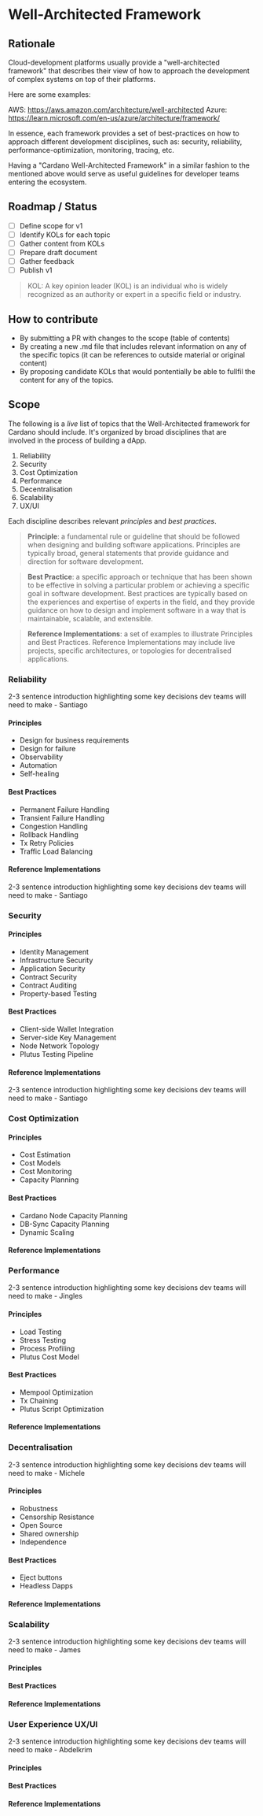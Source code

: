 # Well-Architected Framework

## Rationale

Cloud-development platforms usually provide a "well-architected framework" that describes their view of how to approach the development of complex systems on top of their platforms.

Here are some examples:

AWS: https://aws.amazon.com/architecture/well-architected
Azure: https://learn.microsoft.com/en-us/azure/architecture/framework/

In essence, each framework provides a set of best-practices on how to approach different development disciplines, such as: security, reliability, performance-optimization, monitoring, tracing, etc.

Having a "Cardano Well-Architected Framework" in a similar fashion to the mentioned above would serve as useful guidelines for developer teams entering the ecosystem.

## Roadmap / Status

- [ ] Define scope for v1
- [ ] Identify KOLs for each topic
- [ ] Gather content from KOLs
- [ ] Prepare draft document
- [ ] Gather feedback
- [ ] Publish v1

> KOL: A key opinion leader (KOL) is an individual who is widely recognized as an authority or expert in a specific field or industry.

## How to contribute
- By submitting a PR with changes to the scope (table of contents)
- By creating a new .md file that includes relevant information on any of the specific topics (it can be references to outside material or original content)
- By proposing candidate KOLs that would pontentially be able to fullfil the content for any of the topics.

## Scope

The following is a _live_ list of topics that the Well-Architected framework for Cardano should include. It's organized by broad disciplines that are involved in the process of building a dApp.

1. Reliability
2. Security
3. Cost Optimization
4. Performance
5. Decentralisation
6. Scalability
7. UX/UI

Each discipline describes relevant _principles_ and _best practices_.

> **Principle**: a fundamental rule or guideline that should be followed when designing and building software applications. Principles are typically broad, general statements that provide guidance and direction for software development.

> **Best Practice**: a specific approach or technique that has been shown to be effective in solving a particular problem or achieving a specific goal in software development. Best practices are typically based on the experiences and expertise of experts in the field, and they provide guidance on how to design and implement software in a way that is maintainable, scalable, and extensible.

> **Reference Implementations**: a set of examples to illustrate Principles and Best Practices. Reference Implementations may include live projects, specific architectures, or topologies for decentralised applications.

### Reliability
2-3 sentence introduction highlighting some key decisions dev teams will need to make - Santiago

#### Principles
- Design for business requirements
- Design for failure
- Observability
- Automation
- Self-healing

#### Best Practices
- Permanent Failure Handling
- Transient Failure Handling
- Congestion Handling
- Rollback Handling
- Tx Retry Policies
- Traffic Load Balancing

#### Reference Implementations
2-3 sentence introduction highlighting some key decisions dev teams will need to make - Santiago


### Security

#### Principles
- Identity Management
- Infrastructure Security
- Application Security
- Contract Security
- Contract Auditing
- Property-based Testing

#### Best Practices
- Client-side Wallet Integration
- Server-side Key Management
- Node Network Topology
- Plutus Testing Pipeline

#### Reference Implementations
2-3 sentence introduction highlighting some key decisions dev teams will need to make - Santiago

### Cost Optimization

#### Principles
- Cost Estimation
- Cost Models
- Cost Monitoring
- Capacity Planning

#### Best Practices
- Cardano Node Capacity Planning
- DB-Sync Capacity Planning
- Dynamic Scaling

#### Reference Implementations

### Performance
2-3 sentence introduction highlighting some key decisions dev teams will need to make - Jingles

#### Principles
- Load Testing
- Stress Testing
- Process Profiling
- Plutus Cost Model

#### Best Practices
- Mempool Optimization
- Tx Chaining
- Plutus Script Optimization

#### Reference Implementations


### Decentralisation
2-3 sentence introduction highlighting some key decisions dev teams will need to make - Michele

#### Principles
- Robustness
- Censorship Resistance
- Open Source
- Shared ownership
- Independence

#### Best Practices
- Eject buttons
- Headless Dapps

#### Reference Implementations


### Scalability
2-3 sentence introduction highlighting some key decisions dev teams will need to make - James

#### Principles
#### Best Practices
#### Reference Implementations

### User Experience UX/UI
2-3 sentence introduction highlighting some key decisions dev teams will need to make - Abdelkrim

#### Principles
#### Best Practices
#### Reference Implementations
